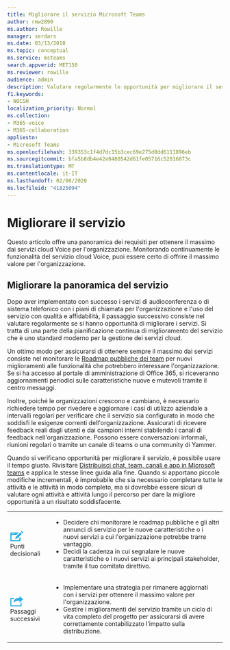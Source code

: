 ```yaml
---
title: Migliorare il servizio Microsoft Teams
author: rmw2890
ms.author: Rowille
manager: serdars
ms.date: 03/13/2018
ms.topic: conceptual
ms.service: msteams
search.appverid: MET150
ms.reviewer: rowille
audience: admin
description: Valutare regolarmente le opportunità per migliorare il servizio teams, monitorare la roadmap per i team per eventuali miglioramenti interessanti delle funzionalità.
f1.keywords:
- NOCSH
localization_priority: Normal
ms.collection:
- M365-voice
- M365-collaboration
appliesto:
- Microsoft Teams
ms.openlocfilehash: 339353c1f4d7dc15b3cec69e275d0dd6111896eb
ms.sourcegitcommit: bfa5b8db4e42e0480542d61fe05716c52016873c
ms.translationtype: MT
ms.contentlocale: it-IT
ms.lasthandoff: 02/06/2020
ms.locfileid: "41825094"
---
```

# <a name="enhance-my-service"></a>Migliorare il servizio

Questo articolo offre una panoramica dei requisiti per ottenere il massimo dai servizi cloud Voice per l'organizzazione. Monitorando continuamente le funzionalità del servizio cloud Voice, puoi essere certo di offrire il massimo valore per l'organizzazione.

## <a name="enhance-my-service-overview"></a>Migliorare la panoramica del servizio
Dopo aver implementato con successo i servizi di audioconferenza o di sistema telefonico con i piani di chiamata per l'organizzazione e l'uso del servizio con qualità e affidabilità, il passaggio successivo consiste nel valutare regolarmente se si hanno opportunità di migliorare i servizi. Si tratta di una parte della pianificazione continua di miglioramento del servizio che è uno standard moderno per la gestione dei servizi cloud. 

Un ottimo modo per assicurarsi di ottenere sempre il massimo dai servizi consiste nel monitorare le [Roadmap pubbliche dei team](https://products.office.com/business/office-365-roadmap?filters=microsoft%20teams) per nuovi miglioramenti alle funzionalità che potrebbero interessare l'organizzazione. Se si ha accesso al portale di amministrazione di Office 365, si riceveranno aggiornamenti periodici sulle caratteristiche nuove e mutevoli tramite il centro messaggi. 

Inoltre, poiché le organizzazioni crescono e cambiano, è necessario richiedere tempo per rivedere e aggiornare i casi di utilizzo aziendale a intervalli regolari per verificare che il servizio sia configurato in modo che soddisfi le esigenze correnti dell'organizzazione.  Assicurati di ricevere feedback reali dagli utenti e dai campioni interni stabilendo i canali di feedback nell'organizzazione. Possono essere conversazioni informali, riunioni regolari o tramite un canale di teams o una community di Yammer. 

Quando si verificano opportunità per migliorare il servizio, è possibile usare il tempo giusto. Rivisitare [Distribuisci chat, team, canali e app in Microsoft teams](deploy-chat-teams-channels-microsoft-teams-landing-page.md) e applica le stesse linee guida alla fine. Quando si apportano piccole modifiche incrementali, è improbabile che sia necessario completare tutte le attività e le attività in modo completo, ma si dovrebbe essere sicuri di valutare ogni attività e attività lungo il percorso per dare la migliore opportunità a un risultato soddisfacente.


<table>
<tr><td><img src="media/audio_conferencing_image7.png" alt="An icon depicting decision points"/> <br/>Punti decisionali</td><td><ul><li>Decidere chi monitorare le roadmap pubbliche e gli altri annunci di servizio per le nuove caratteristiche o i nuovi servizi a cui l'organizzazione potrebbe trarre vantaggio.</li><li>Decidi la cadenza in cui segnalare le nuove caratteristiche o i nuovi servizi ai principali stakeholder, tramite il tuo comitato direttivo.</li></ul></td></tr>
<tr><td><img src="media/audio_conferencing_image9.png" alt="An icon depicting the next steps"/><br/>Passaggi successivi</td><td><ul><li>Implementare una strategia per rimanere aggiornati con i servizi per ottenere il massimo valore per l'organizzazione.</li><li>Gestire i miglioramenti del servizio tramite un ciclo di vita completo del progetto per assicurarsi di avere correttamente contabilizzato l'impatto sulla distribuzione.</li></ul></td></tr>
</table>

<!--ENDOFSECTION-->
